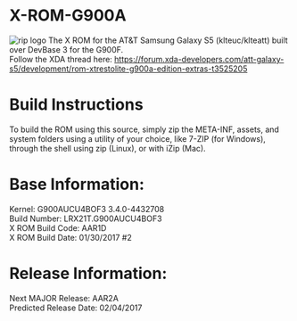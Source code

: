 # X-ROM-G900A
![rip logo](http://i.imgur.com/u7cQBVW.jpg)
The X ROM for the AT&amp;T Samsung Galaxy S5 (klteuc/klteatt) built over DevBase 3 for the G900F.  
Follow the XDA thread here: https://forum.xda-developers.com/att-galaxy-s5/development/rom-xtrestolite-g900a-edition-extras-t3525205

# Build Instructions
To build the ROM using this source, simply zip the META-INF, assets, and system folders using a utility of your choice, like 7-ZIP (for Windows), through the shell using zip (Linux), or with iZip (Mac).

# Base Information:
Kernel: G900AUCU4BOF3 3.4.0-4432708  
Build Number: LRX21T.G900AUCU4BOF3  
X ROM Build Code: AAR1D  
X ROM Build Date: 01/30/2017 #2  

# Release Information:
Next MAJOR Release: AAR2A  
Predicted Release Date: 02/04/2017  
